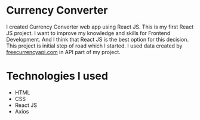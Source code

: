 <div>
  <h1>Currency Converter</h1>
</div>

<div>
  <p>
    I created Currency Converter web app using React JS. This is my first React JS project. I want to improve my knowledge and skills for Frontend Development. And I think that React JS is the best option for this decision. This project is initial step of road which I started. I used data created by <a href="https://freecurrencyapi.com/">freecurrencyapi.com</a> in API part of my project.
  </p>
</div>

<div>
  <h1>
    Technologies I used
  </h1>
  <ul>
    <li>HTML</li>
    <li>CSS</li>
    <li>React JS</li>
    <li>Axios</li>
  </ul>
</div>
